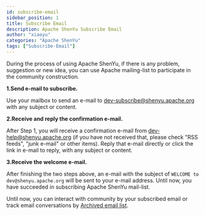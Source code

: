 ```yaml
---
id: subscribe-email
sidebar_position: 1
title: Subscribe Email
description: Apache ShenYu Subscribe Email
author: "xiaoyu"
categories: "Apache ShenYu"
tags: ["Subscribe-Email"]
---
```


During the process of using Apache ShenYu, if there is any problem, suggestion or new idea, you can use Apache mailing-list to participate in the community construction.

**1.Send e-mail to subscribe.** 

Use your mailbox to send an e-mail to [dev-subscribe@shenyu.apache.org](mailto:dev-subscribe@shenyu.apache.org) with any subject or content.

**2.Receive and reply the confirmation e-mail.**

After Step 1, you will receive a confirmation e-mail from [dev-help@shenyu.apache.org](mailto:dev-help@shenyu.apache.org) (if you have not received that, please check "RSS feeds", "junk e-mail" or other items). Reply that e-mail directly or click the link in e-mail to reply, with any subject or content.

**3.Receive the welcome e-mail.**

After finishing the two steps above, an e-mail with the subject of `WELCOME to dev@shenyu.apache.org` will be sent to your e-mail address. Until now, you have succeeded in subscribing Apache ShenYu mail-list.

Until now, you can interact with community by your subscribed email or track email conversations by [Archived email list](https://lists.apache.org/list.html?dev@shenyu.apache.org).
